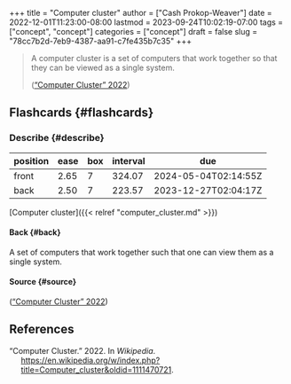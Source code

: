 +++
title = "Computer cluster"
author = ["Cash Prokop-Weaver"]
date = 2022-12-01T11:23:00-08:00
lastmod = 2023-09-24T10:02:19-07:00
tags = ["concept", "concept"]
categories = ["concept"]
draft = false
slug = "78cc7b2d-7eb9-4387-aa91-c7fe435b7c35"
+++

> A computer cluster is a set of computers that work together so that they can be viewed as a single system.
>
> (<a href="#citeproc_bib_item_1">“Computer Cluster” 2022</a>)


## Flashcards {#flashcards}


### Describe {#describe}

| position | ease | box | interval | due                  |
|----------|------|-----|----------|----------------------|
| front    | 2.65 | 7   | 324.07   | 2024-05-04T02:14:55Z |
| back     | 2.50 | 7   | 223.57   | 2023-12-27T02:04:17Z |

[Computer cluster]({{< relref "computer_cluster.md" >}})


#### Back {#back}

A set of computers that work together such that one can view them as a single system.


#### Source {#source}

(<a href="#citeproc_bib_item_1">“Computer Cluster” 2022</a>)

## References

<style>.csl-entry{text-indent: -1.5em; margin-left: 1.5em;}</style><div class="csl-bib-body">
  <div class="csl-entry"><a id="citeproc_bib_item_1"></a>“Computer Cluster.” 2022. In <i>Wikipedia</i>. <a href="https://en.wikipedia.org/w/index.php?title=Computer_cluster&oldid=1111470721">https://en.wikipedia.org/w/index.php?title=Computer_cluster&#38;oldid=1111470721</a>.</div>
</div>

